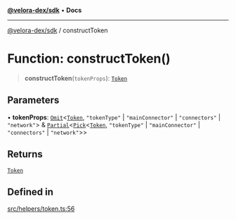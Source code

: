 [**@velora-dex/sdk**](../README.md) • **Docs**

***

[@velora-dex/sdk](../globals.md) / constructToken

# Function: constructToken()

> **constructToken**(`tokenProps`): [`Token`](../type-aliases/Token.md)

## Parameters

• **tokenProps**: [`Omit`](../-internal-/type-aliases/Omit.md)\<[`Token`](../type-aliases/Token.md), `"tokenType"` \| `"mainConnector"` \| `"connectors"` \| `"network"`\> & [`Partial`](../-internal-/type-aliases/Partial.md)\<[`Pick`](../-internal-/type-aliases/Pick.md)\<[`Token`](../type-aliases/Token.md), `"tokenType"` \| `"mainConnector"` \| `"connectors"` \| `"network"`\>\>

## Returns

[`Token`](../type-aliases/Token.md)

## Defined in

[src/helpers/token.ts:56](https://github.com/paraswap/paraswap-sdk/blob/master/src/helpers/token.ts#L56)
